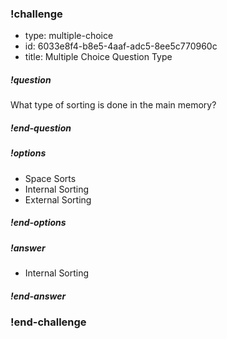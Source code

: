 <!-- >>>>>>>>>>>>>>>>>>>>>> BEGIN CHALLENGE >>>>>>>>>>>>>>>>>>>>>> -->
<!-- Replace everything in square brackets [] and remove brackets  -->

### !challenge

* type: multiple-choice
* id: 6033e8f4-b8e5-4aaf-adc5-8ee5c770960c
* title: Multiple Choice Question Type
<!-- * points: [1] (optional, the number of points for scoring as a checkpoint) -->
<!-- * topics: [python, pandas] (optional the topics for analyzing points) -->

##### !question

What type of sorting is done in the main memory?

##### !end-question

##### !options

* Space Sorts
* Internal Sorting
* External Sorting

##### !end-options

##### !answer

* Internal Sorting

##### !end-answer

<!-- other optional sections -->
<!-- !hint - !end-hint (markdown, hidden, students click to view) -->
<!-- !rubric - !end-rubric (markdown, instructors can see while scoring a checkpoint) -->
<!-- !explanation - !end-explanation (markdown, students can see after answering correctly) -->

### !end-challenge

<!-- ======================= END CHALLENGE ======================= -->
